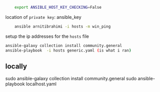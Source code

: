 ``` bash
    export ANSIBLE_HOST_KEY_CHECKING=False
```

location of `private key`: ansible_key

``` bash
    ansible arnitibrahimi -i hosts -m win_ping
```

setup the ip addresses for the `hosts` file

``` bash
ansible-galaxy collection install community.general
ansible-playbook  -i hosts generic.yaml (is what i ran)

```

## locally

sudo  ansible-galaxy collection install community.general
sudo  ansible-playbook localhost.yaml
